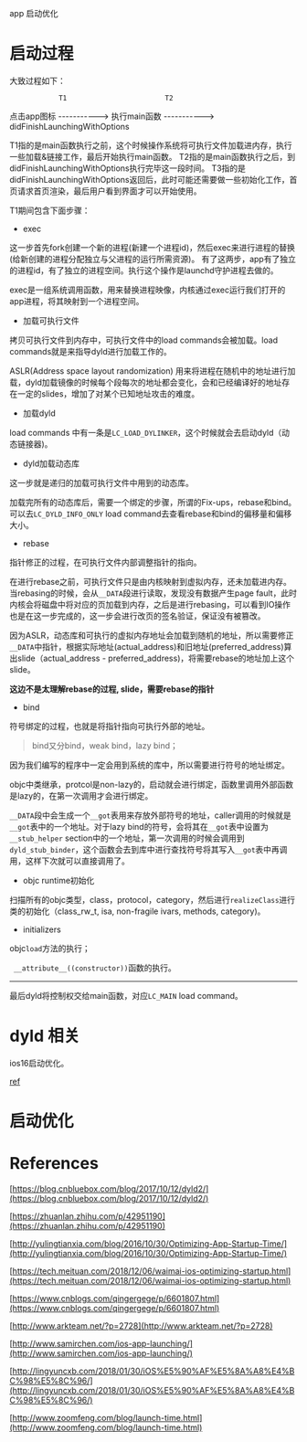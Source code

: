 
app 启动优化

# 启动过程

大致过程如下：

				T1                        T2
点击app图标 -----------> 执行main函数 -----------> didFinishLaunchingWithOptions

T1指的是main函数执行之前，这个时候操作系统将可执行文件加载进内存，执行一些加载&链接工作，最后开始执行main函数。
T2指的是main函数执行之后，到didFinishLaunchingWithOptions执行完毕这一段时间。
T3指的是didFinishLaunchingWithOptions返回后，此时可能还需要做一些初始化工作，首页请求首页渲染，最后用户看到界面才可以开始使用。

T1期间包含下面步骤：

- exec

这一步首先fork创建一个新的进程(新建一个进程id)，然后exec来进行进程的替换(给新创建的进程分配独立与父进程的运行所需资源)。
有了这两步，app有了独立的进程id，有了独立的进程空间。执行这个操作是launchd守护进程去做的。

exec是一组系统调用函数，用来替换进程映像，内核通过exec运行我们打开的app进程，将其映射到一个进程空间。

- 加载可执行文件

拷贝可执行文件到内存中，可执行文件中的load commands会被加载。load commands就是来指导dyld进行加载工作的。

ASLR(Address space layout randomization) 用来将进程在随机中的地址进行加载，dyld加载镜像的时候每个段每次的地址都会变化，会和已经编译好的地址存在一定的slides，增加了对某个已知地址攻击的难度。 

- 加载dyld

load commands 中有一条是`LC_LOAD_DYLINKER`，这个时候就会去启动dyld（动态链接器)。

- dyld加载动态库

这一步就是递归的加载可执行文件中用到的动态库。

加载完所有的动态库后，需要一个绑定的步骤，所谓的Fix-ups，rebase和bind。可以去`LC_DYLD_INFO_ONLY` load command去查看rebase和bind的偏移量和偏移大小。

- rebase

指针修正的过程，在可执行文件内部调整指针的指向。

在进行rebase之前，可执行文件只是由内核映射到虚拟内存，还未加载进内存。当rebasing的时候，会从`__DATA`段进行读取，发现没有数据产生page fault，此时内核会将磁盘中将对应的页加载到内存，之后是进行rebasing，可以看到IO操作也是在这一步完成的，这一步会进行改页的签名验证，保证没有被篡改。

因为ASLR，动态库和可执行的虚拟内存地址会加载到随机的地址，所以需要修正`__DATA`中指针，根据实际地址(actual_address)和旧地址(preferred_address)算出slide（actual_address - preferred_address)，将需要rebase的地址加上这个slide。

**这边不是太理解rebase的过程, slide，需要rebase的指针**

- bind

符号绑定的过程，也就是将指针指向可执行外部的地址。

> bind又分bind，weak bind，lazy bind；

因为我们编写的程序中一定会用到系统的库中，所以需要进行符号的地址绑定。

objc中类继承，protcol是non-lazy的，启动就会进行绑定，函数里调用外部函数是lazy的，在第一次调用才会进行绑定。

`__DATA`段中会生成一个`__got`表用来存放外部符号的地址，caller调用的时候就是`__got`表中的一个地址。对于lazy bind的符号，会将其在`__got`表中设置为`__stub_helper` section中的一个地址，第一次调用的时候会调用到`dyld_stub_binder`，这个函数会去到库中进行查找符号将其写入`__got`表中再调用，这样下次就可以直接调用了。

- objc runtime初始化

扫描所有的objc类型，class，protocol，category，然后进行`realizeClass`进行类的初始化（class_rw_t, isa, non-fragile ivars, methods, category)。

- initializers

objc`load`方法的执行；

` __attribute__((constructor))`函数的执行。

---

最后dyld将控制权交给main函数，对应`LC_MAIN` load command。

# dyld 相关

ios16启动优化。

[ref](https://www.emergetools.com/blog/posts/iOS16LaunchTime?utm_source=swiftlee&utm_medium=swiftlee_weekly&utm_campaign=issue_123)

# 启动优化


# References

[https://blog.cnbluebox.com/blog/2017/10/12/dyld2/](https://blog.cnbluebox.com/blog/2017/10/12/dyld2/)

[https://zhuanlan.zhihu.com/p/42951190](https://zhuanlan.zhihu.com/p/42951190)

[http://yulingtianxia.com/blog/2016/10/30/Optimizing-App-Startup-Time/](http://yulingtianxia.com/blog/2016/10/30/Optimizing-App-Startup-Time/)

[https://tech.meituan.com/2018/12/06/waimai-ios-optimizing-startup.html](https://tech.meituan.com/2018/12/06/waimai-ios-optimizing-startup.html)

[https://www.cnblogs.com/qingergege/p/6601807.html](https://www.cnblogs.com/qingergege/p/6601807.html)

[http://www.arkteam.net/?p=2728](http://www.arkteam.net/?p=2728)

[http://www.samirchen.com/ios-app-launching/](http://www.samirchen.com/ios-app-launching/)

[http://lingyuncxb.com/2018/01/30/iOS%E5%90%AF%E5%8A%A8%E4%BC%98%E5%8C%96/](http://lingyuncxb.com/2018/01/30/iOS%E5%90%AF%E5%8A%A8%E4%BC%98%E5%8C%96/)

[http://www.zoomfeng.com/blog/launch-time.html](http://www.zoomfeng.com/blog/launch-time.html)
